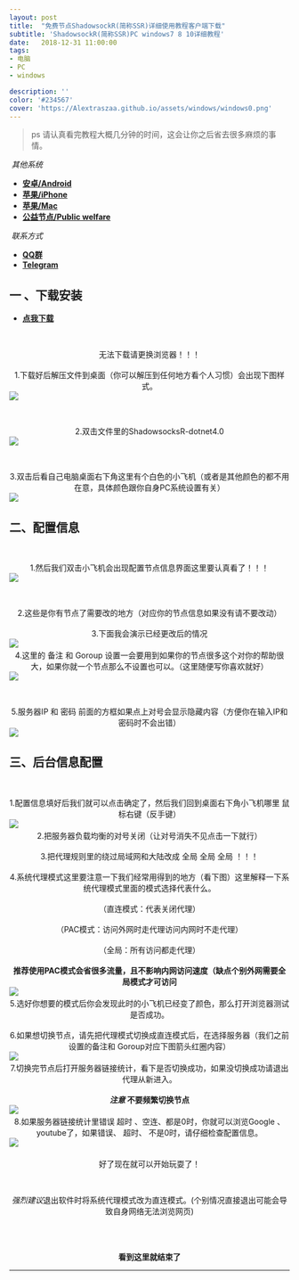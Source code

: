 ```yaml
---
layout: post
title:  "免费节点ShadowsockR(简称SSR)详细使用教程客户端下载"
subtitle: 'ShadowsockR(简称SSR)PC windows7 8 10详细教程'
date:   2018-12-31 11:00:00
tags:
- 电脑
- PC
- windows

description: ''
color: '#234567'
cover: 'https://Alextraszaa.github.io/assets/windows/windows0.png'
---
```


> ps 请认真看完教程大概几分钟的时间，这会让你之后省去很多麻烦的事情。

​	*其他系统*
- [**安卓/Android**](http://Alextraszaa.github.io/2018/12/31/SSR-Android.html)
- [**苹果/iPhone**](http://Alextraszaa.github.io/2018/12/31/SSR-IOS.html)
- [**苹果/Mac**](http://Alextraszaa.github.io/2018/12/31/SSR-NG-MAC.html)
- [**公益节点/Public welfare**](http://Alextraszaa.github.io/2018/12/31/SSR-ss-MF.html)

​	*联系方式*
- [**QQ群**](http://jq.qq.com/?_wv=1027&k=5OQEbpK)
- [**Telegram**](http://t.me/joinchat/LnV6-RBdkQn2ghSc7E_K2w)

## **一 、下载安装**

- [**点我下载**](http://Alextraszaa.github.io/assets/windows/windowsKhd.zip)

​	<center>无法下载请更换浏览器！！！</center>
​	<center>1.下载好后解压文件到桌面（你可以解压到任何地方看个人习惯）会出现下图样式。</center>
![](http://Alextraszaa.github.io/assets/windows/windows1.png)

​	<center>2.双击文件里的ShadowsocksR-dotnet4.0</center>
![](http://Alextraszaa.github.io/assets/windows/windows2.png)

​	<center>3.双击后看自己电脑桌面右下角这里有个白色的小飞机（或者是其他颜色的都不用在意，具体颜色跟你自身PC系统设置有关）</center>
![](http://Alextraszaa.github.io/assets/windows/windows3.png)

## 二、配置信息
​	<center>1.然后我们双击小飞机会出现配置节点信息界面这里要认真看了！！！</center>
![](http://Alextraszaa.github.io/assets/windows/windows4.png)

​	<center>2.这些是你有节点了需要改的地方（对应你的节点信息如果没有请不要改动）</center>
​	<center>3.下面我会演示已经更改后的情况</center>
![](http://Alextraszaa.github.io/assets/windows/windows5.png)
​	<center>4.这里的 备注 和 Goroup 设置一会要用到如果你的节点很多这个对你的帮助很大，如果你就一个节点那么不设置也可以。（这里随便写你喜欢就好）</center>
![](http://Alextraszaa.github.io/assets/windows/windows6.png)

​	<center>5.服务器IP 和 密码 前面的方框如果点上对号会显示隐藏内容（方便你在输入IP和密码时不会出错）</center>
![](http://Alextraszaa.github.io/assets/windows/windows7.png)

## 三、后台信息配置
​	<center>1.配置信息填好后我们就可以点击确定了，然后我们回到桌面右下角小飞机哪里 鼠标右键（反手键）</center>
![](http://Alextraszaa.github.io/assets/windows/windows8.png)
​	<center>2.把服务器负载均衡的对号关闭（让对号消失不见点击一下就行）</center>
​	<center>3.把代理规则里的绕过局域网和大陆改成 全局 全局 全局 ！！！</center>
​	<center>4.系统代理模式这里要注意一下我们经常用得到的地方（看下图）这里解释一下系统代理模式里面的模式选择代表什么。</center>
​	<center>（直连模式：代表关闭代理）</center>
​	<center>（PAC模式：访问外网时走代理访问内网时不走代理）</center>
​	<center>（全局：所有访问都走代理）</center>
​	<center>**推荐使用PAC模式会省很多流量，且不影响内网访问速度（缺点个别外网需要全局模式才可访问**</center>
![](http://Alextraszaa.github.io/assets/windows/windows9.png)
​	<center>5.选好你想要的模式后你会发现此时的小飞机已经变了颜色，那么打开浏览器测试是否成功。</center>
​	<center>6.如果想切换节点，请先把代理模式切换成直连模式后，在选择服务器（我们之前设置的备注和 Goroup对应下图箭头红圈内容）</center>
![](http://Alextraszaa.github.io/assets/windows/windows10.png)
​	<center>7.切换完节点后打开服务器链接统计，看下是否切换成功，如果没切换成功请退出代理从新进入。</center>
​	**<center>*注意* 不要频繁切换节点</center>**
![](http://Alextraszaa.github.io/assets/windows/windows11.png)
​	<center>8.如果服务器链接统计里错误 超时 、空连、都是0时，你就可以浏览Google 、 youtube了，如果错误、 超时、 不是0时，请仔细检查配置信息。</center>
![](http://Alextraszaa.github.io/assets/windows/windows12.png)
​	
​	<center>好了现在就可以开始玩耍了！</center>

​	<center>*强烈建议*退出软件时将系统代理模式改为直连模式。(个别情况直接退出可能会导致自身网络无法浏览网页)</center>
​	

​		**<center>看到这里就结束了</center>**


----



